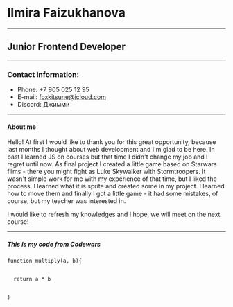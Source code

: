 # Ilmira Faizukhanova
****
## Junior Frontend Developer
****
### Contact information:

+ Phone: +7 905 025 12 95
+ E-mail: foxkitsune@icloud.com
+ Discord: Джимми


****
#### About me

Hello! At first I would like to thank you for this great opportunity, because last months I thought about web development and I'm glad to be here. In past I learned JS on courses but that time I didn't change my job and I regret until now. As final project I created a little game based on Starwars films - there you might fight as Luke Skywalker with Stormtroopers. It wasn't simple work for me with my experience of that time, but I liked the process. I learned what it is sprite and created some in my project. I learned how to move them and finally I got a little game - it had some mistakes, of course, but my teacher was interested in.


I would like to refresh my knowledges and I hope, we will meet on the next course!

****
##### This is my code from Codewars
```
function multiply(a, b){


  return a * b
  
  
}
```
